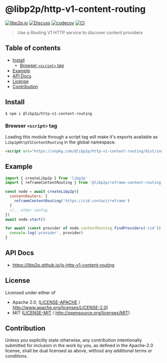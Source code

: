 # @libp2p/http-v1-content-routing <!-- omit in toc -->

[![libp2p.io](https://img.shields.io/badge/project-libp2p-yellow.svg?style=flat-square)](http://libp2p.io/)
[![Discuss](https://img.shields.io/discourse/https/discuss.libp2p.io/posts.svg?style=flat-square)](https://discuss.libp2p.io)
[![codecov](https://img.shields.io/codecov/c/github/libp2p/js-http-v1-content-routing.svg?style=flat-square)](https://codecov.io/gh/libp2p/js-http-v1-content-routing)
[![CI](https://img.shields.io/github/actions/workflow/status/libp2p/js-http-v1-content-routing/js-test-and-release.yml?branch=main\&style=flat-square)](https://github.com/libp2p/js-http-v1-content-routing/actions/workflows/js-test-and-release.yml?query=branch%3Amain)

> Use a Routing V1 HTTP service to discover content providers

## Table of contents <!-- omit in toc -->

- [Install](#install)
  - [Browser `<script>` tag](#browser-script-tag)
- [Example](#example)
- [API Docs](#api-docs)
- [License](#license)
- [Contribution](#contribution)

## Install

```console
$ npm i @libp2p/http-v1-content-routing
```

### Browser `<script>` tag

Loading this module through a script tag will make it's exports available as `Libp2pHttpV1ContentRouting` in the global namespace.

```html
<script src="https://unpkg.com/@libp2p/http-v1-content-routing/dist/index.min.js"></script>
```

## Example

```js
import { createLibp2p } from 'libp2p'
import { reframeContentRouting } from '@libp2p/reframe-content-routing'

const node = await createLibp2p({
  contentRouters: [
    reframeContentRouting('https://cid.contact/reframe')
  ]
  //.. other config
})
await node.start()

for await (const provider of node.contentRouting.findProviders('cid')) {
  console.log('provider', provider)
}
```

## API Docs

- <https://libp2p.github.io/js-http-v1-content-routing>

## License

Licensed under either of

- Apache 2.0, ([LICENSE-APACHE](LICENSE-APACHE) / <http://www.apache.org/licenses/LICENSE-2.0>)
- MIT ([LICENSE-MIT](LICENSE-MIT) / <http://opensource.org/licenses/MIT>)

## Contribution

Unless you explicitly state otherwise, any contribution intentionally submitted for inclusion in the work by you, as defined in the Apache-2.0 license, shall be dual licensed as above, without any additional terms or conditions.
